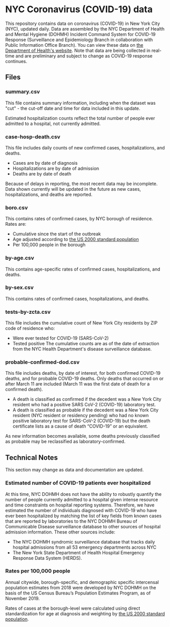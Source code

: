 # NYC Coronavirus (COVID-19) data
This repository contains data on coronavirus (COVID-19) in New York City (NYC), updated daily. Data are assembled by the NYC Department of Health and Mental Hygiene (DOHMH) Incident Command System for COVID-19 Response (Surveillance and Epidemiology Branch in collaboration with Public Information Office Branch). You can view these data on [the Department of Health's website](https://www1.nyc.gov/site/doh/covid/covid-19-data.page). Note that data are  being collected in real-time and are preliminary and subject to change as COVID-19 response continues. 


## Files

### summary.csv
This file contains summary information, including when the dataset was "cut" - the cut-off date and time for data included in this update. 

Estimated hospitalization counts reflect the total number of people ever admitted to a hospital, not currently admitted.

### case-hosp-death.csv
This file includes daily counts of new confirmed cases, hospitalizations, and deaths. 
- Cases are by date of diagnosis
- Hospitalizations are by date of admission 
- Deaths are by date of death

Because of delays in reporting, the most recent data may be incomplete. Data shown currently will be updated in the future as new cases, hospitalizations, and deaths are reported.

### boro.csv
This contains rates of confirmed cases, by NYC borough of residence. Rates are:
- Cumulative since the start of the outbreak
- Age adjusted according to [the US 2000 standard population](https://www.cdc.gov/nchs/data/statnt/statnt20.pdf)
- Per 100,000 people in the borough

### by-age.csv
This contains age-specific  rates of confirmed cases, hospitalizations, and deaths. 

### by-sex.csv
This contains rates of confirmed cases, hospitalizations, and deaths.

### tests-by-zcta.csv
This file includes the cumulative count of New York City residents by ZIP code of residence who:
- Were ever tested for COVID-19 (SARS-CoV-2) 
- Tested positive
The cumulative counts are as of the date of extraction from the NYC Health Department's disease surveillance database.

### probable-confirmed-dod.csv
This file includes deaths, by date of interest, for both confirmed COVID-19 deaths, and for probable COVID-19 deaths. Only deaths that occurred on or after March 11 are included (March 11 was the first date of death for a confirmed death). 
- A death is classified as confirmed if the decedent was a New York City resident who had a positive SARS CoV-2 (COVID-19) laboratory test. 
- A death is classified as probable if the decedent was a New York City resident (NYC resident or residency pending) who had no known positive laboratory test for SARS-CoV-2 (COVID-19) but the death certificate lists as a cause of death “COVID-19” or an equivalent. 

As new information becomes available, some deaths previously classified as probable may be reclassified as laboratory-confirmed.



## Technical Notes
This section may change as data and documentation are updated.

### Estimated number of COVID-19 patients ever hospitalized
At this time, NYC DOHMH does not have the ability to robustly quantify the number of people currently admitted to a hospital given intense resource and time constraints on hospital reporting systems. Therefore, we have estimated the number of individuals diagnosed with COVID-19 who have ever been hospitalized by matching the list of key fields from known cases that are reported by laboratories to the NYC DOHMH Bureau of Communicable Disease surveillance database to other sources of hospital admission information. These other sources include:
- The NYC DOHMH syndromic surveillance database that tracks daily hospital admissions from all 53 emergency departments across NYC  
- The New York State Department of Health Hospital Emergency Response Data System (HERDS). 

### Rates per 100,000 people
Annual citywide, borough-specific, and demographic specific intercensal population estimates from 2018 were developed by NYC DOHMH on the basis of the US Census Bureau’s Population Estimates Program, as of November 2019. 

Rates of cases at the borough-level were calculated using direct standardization for age at diagnosis and weighting by [the US 2000 standard population](https://www.cdc.gov/nchs/data/statnt/statnt20.pdf). 